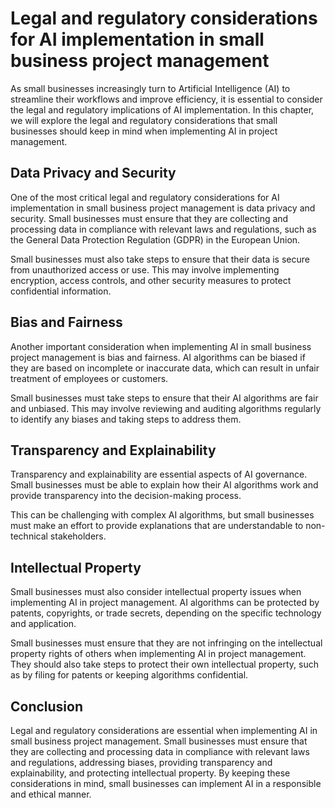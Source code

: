 Legal and regulatory considerations for AI implementation in small business project management
=========================================================================================================================================================================

As small businesses increasingly turn to Artificial Intelligence (AI) to streamline their workflows and improve efficiency, it is essential to consider the legal and regulatory implications of AI implementation. In this chapter, we will explore the legal and regulatory considerations that small businesses should keep in mind when implementing AI in project management.

Data Privacy and Security
-------------------------

One of the most critical legal and regulatory considerations for AI implementation in small business project management is data privacy and security. Small businesses must ensure that they are collecting and processing data in compliance with relevant laws and regulations, such as the General Data Protection Regulation (GDPR) in the European Union.

Small businesses must also take steps to ensure that their data is secure from unauthorized access or use. This may involve implementing encryption, access controls, and other security measures to protect confidential information.

Bias and Fairness
-----------------

Another important consideration when implementing AI in small business project management is bias and fairness. AI algorithms can be biased if they are based on incomplete or inaccurate data, which can result in unfair treatment of employees or customers.

Small businesses must take steps to ensure that their AI algorithms are fair and unbiased. This may involve reviewing and auditing algorithms regularly to identify any biases and taking steps to address them.

Transparency and Explainability
-------------------------------

Transparency and explainability are essential aspects of AI governance. Small businesses must be able to explain how their AI algorithms work and provide transparency into the decision-making process.

This can be challenging with complex AI algorithms, but small businesses must make an effort to provide explanations that are understandable to non-technical stakeholders.

Intellectual Property
---------------------

Small businesses must also consider intellectual property issues when implementing AI in project management. AI algorithms can be protected by patents, copyrights, or trade secrets, depending on the specific technology and application.

Small businesses must ensure that they are not infringing on the intellectual property rights of others when implementing AI in project management. They should also take steps to protect their own intellectual property, such as by filing for patents or keeping algorithms confidential.

Conclusion
----------

Legal and regulatory considerations are essential when implementing AI in small business project management. Small businesses must ensure that they are collecting and processing data in compliance with relevant laws and regulations, addressing biases, providing transparency and explainability, and protecting intellectual property. By keeping these considerations in mind, small businesses can implement AI in a responsible and ethical manner.
